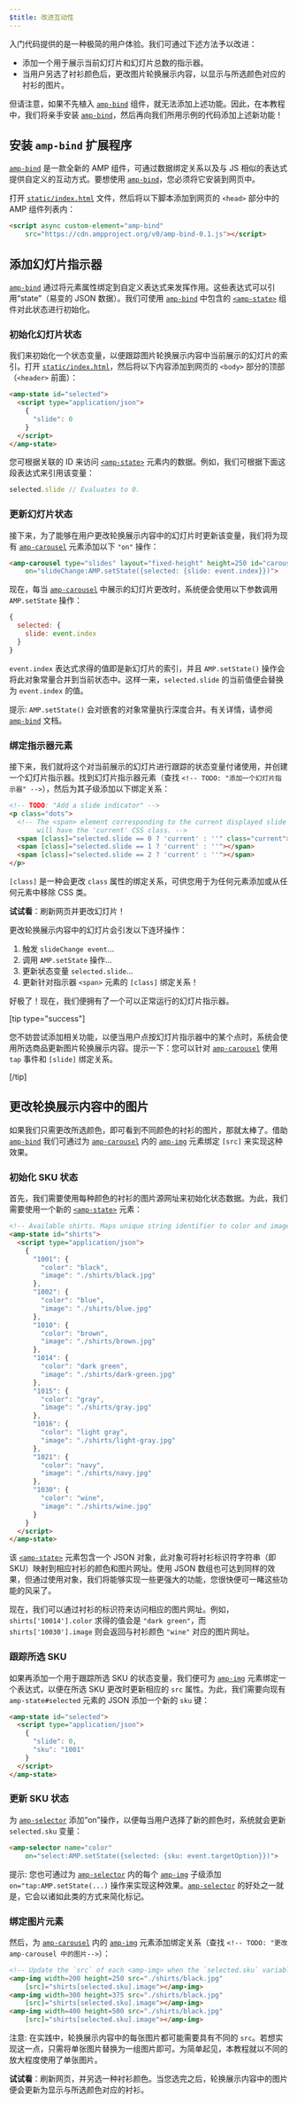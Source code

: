 ```yaml
---
$title: 改进互动性
---
```


入门代码提供的是一种极简的用户体验。我们可通过下述方法予以改进：

- 添加一个用于展示当前幻灯片和幻灯片总数的指示器。
- 当用户另选了衬衫颜色后，更改图片轮换展示内容，以显示与所选颜色对应的衬衫的图片。

但请注意，如果不先植入 [`amp-bind`](../../../../documentation/components/reference/amp-bind.md) 组件，就无法添加上述功能。因此，在本教程中，我们将亲手安装 [`amp-bind`](../../../../documentation/components/reference/amp-bind.md)，然后再向我们所用示例的代码添加上述新功能！

## 安装 `amp-bind` 扩展程序

[`amp-bind`](../../../../documentation/components/reference/amp-bind.md) 是一款全新的 AMP 组件，可通过数据绑定关系以及与 JS 相似的表达式提供自定义的互动方式。要想使用 [`amp-bind`](../../../../documentation/components/reference/amp-bind.md)，您必须将它安装到网页中。

打开 [`static/index.html`](https://github.com/googlecodelabs/advanced-interactivity-in-amp/blob/master/static/index.html) 文件，然后将以下脚本添加到网页的 `<head>` 部分中的 AMP 组件列表内：

```html
<script async custom-element="amp-bind"
    src="https://cdn.ampproject.org/v0/amp-bind-0.1.js"></script>
```

## 添加幻灯片指示器

[`amp-bind`](../../../../documentation/components/reference/amp-bind.md) 通过将元素属性绑定到自定义表达式来发挥作用。这些表达式可以引用“state”（易变的 JSON 数据）。我们可使用 [`amp-bind`](../../../../documentation/components/reference/amp-bind.md) 中包含的 [`<amp-state>`](../../../../documentation/components/reference/amp-bind.md#state) 组件对此状态进行初始化。

### 初始化幻灯片状态

我们来初始化一个状态变量，以便跟踪图片轮换展示内容中当前展示的幻灯片的索引。打开 [`static/index.html`](https://github.com/googlecodelabs/advanced-interactivity-in-amp/blob/master/static/index.html)，然后将以下内容添加到网页的 `<body>` 部分的顶部（`<header>` 前面）：

```html
<amp-state id="selected">
  <script type="application/json">
    {
      "slide": 0
    }
  </script>
</amp-state>
```

您可根据关联的 ID 来访问 [`<amp-state>`](../../../../documentation/components/reference/amp-bind.md#state) 元素内的数据。例如，我们可根据下面这段表达式来引用该变量：

```javascript
selected.slide // Evaluates to 0.
```

### 更新幻灯片状态

接下来，为了能够在用户更改轮换展示内容中的幻灯片时更新该变量，我们将为现有 [`amp-carousel`](../../../../documentation/components/reference/amp-carousel.md) 元素添加以下 `"on"` 操作：

```html
<amp-carousel type="slides" layout="fixed-height" height=250 id="carousel"
    on="slideChange:AMP.setState({selected: {slide: event.index}})">
```

现在，每当 [`amp-carousel`](../../../../documentation/components/reference/amp-carousel.md) 中展示的幻灯片更改时，系统便会使用以下参数调用 `AMP.setState` 操作：

```javascript
{
  selected: {
    slide: event.index
  }
}
```

`event.index` 表达式求得的值即是新幻灯片的索引，并且 `AMP.setState()` 操作会将此对象常量合并到当前状态中。这样一来，`selected.slide` 的当前值便会替换为 `event.index` 的值。

提示: `AMP.setState()` 会对嵌套的对象常量执行深度合并。有关详情，请参阅 [`amp-bind`](../../../../documentation/components/reference/amp-bind.md) 文档。

### 绑定指示器元素

接下来，我们就将这个对当前展示的幻灯片进行跟踪的状态变量付诸使用，并创建一个幻灯片指示器。找到幻灯片指示器元素（查找 `<!-- TODO: "添加一个幻灯片指示器" -->`），然后为其子级添加以下绑定关系：

```html
<!-- TODO: "Add a slide indicator" -->
<p class="dots">
  <!-- The <span> element corresponding to the current displayed slide
       will have the 'current' CSS class. -->
  <span [class]="selected.slide == 0 ? 'current' : ''" class="current"></span>
  <span [class]="selected.slide == 1 ? 'current' : ''"></span>
  <span [class]="selected.slide == 2 ? 'current' : ''"></span>
</p>
```

`[class]` 是一种会更改 `class` 属性的绑定关系，可供您用于为任何元素添加或从任何元素中移除 CSS 类。

**试试看**：刷新网页并更改幻灯片！

更改轮换展示内容中的幻灯片会引发以下连环操作：

1.  触发 `slideChange event`…
2.  调用 `AMP.setState` 操作…
3.  更新状态变量 `selected.slide`…
4.  更新针对指示器 `<span>` 元素的 `[class]` 绑定关系！

好极了！现在，我们便拥有了一个可以正常运行的幻灯片指示器。

[tip type="success"]

您不妨尝试添加相关功能，以便当用户点按幻灯片指示器中的某个点时，系统会使用所选商品更新图片轮换展示内容。提示一下：您可以针对 [`amp-carousel`](../../../../documentation/components/reference/amp-carousel.md) 使用 `tap` 事件和 `[slide]` 绑定关系。

[/tip]

## 更改轮换展示内容中的图片

如果我们只需更改所选颜色，即可看到不同颜色的衬衫的图片，那就太棒了。借助 [`amp-bind`](../../../../documentation/components/reference/amp-bind.md) 我们可通过为 [`amp-carousel`](../../../../documentation/components/reference/amp-carousel.md) 内的 [`amp-img`](../../../../documentation/components/reference/amp-img.md) 元素绑定 `[src]` 来实现这种效果。

### 初始化 SKU 状态

首先，我们需要使用每种颜色的衬衫的图片源网址来初始化状态数据。为此，我们需要使用一个新的 [`<amp-state>`](../../../../documentation/components/reference/amp-bind.md#state) 元素：

```html
<!-- Available shirts. Maps unique string identifier to color and image URL string. -->
<amp-state id="shirts">
  <script type="application/json">
    {
      "1001": {
        "color": "black",
        "image": "./shirts/black.jpg"
      },
      "1002": {
        "color": "blue",
        "image": "./shirts/blue.jpg"
      },
      "1010": {
        "color": "brown",
        "image": "./shirts/brown.jpg"
      },
      "1014": {
        "color": "dark green",
        "image": "./shirts/dark-green.jpg"
      },
      "1015": {
        "color": "gray",
        "image": "./shirts/gray.jpg"
      },
      "1016": {
        "color": "light gray",
        "image": "./shirts/light-gray.jpg"
      },
      "1021": {
        "color": "navy",
        "image": "./shirts/navy.jpg"
      },
      "1030": {
        "color": "wine",
        "image": "./shirts/wine.jpg"
      }
    }
  </script>
</amp-state>
```

该 [`<amp-state>`](../../../../documentation/components/reference/amp-bind.md#state) 元素包含一个 JSON 对象，此对象可将衬衫标识符字符串（即 SKU）映射到相应衬衫的颜色和图片网址。使用 JSON 数组也可达到同样的效果，但通过使用对象，我们将能够实现一些更强大的功能，您很快便可一睹这些功能的风采了。

现在，我们可以通过衬衫的标识符来访问相应的图片网址。例如，`shirts['10014'].color` 求得的值会是 `"dark green"`，而 `shirts['10030'].image` 则会返回与衬衫颜色 `"wine"` 对应的图片网址。

### 跟踪所选 SKU

如果再添加一个用于跟踪所选 SKU 的状态变量，我们便可为 [`amp-img`](../../../../documentation/components/reference/amp-img.md) 元素绑定一个表达式，以便在所选 SKU 更改时更新相应的 `src` 属性。为此，我们需要向现有 `amp-state#selected` 元素的 JSON 添加一个新的 `sku` 键：

```html
<amp-state id="selected">
  <script type="application/json">
    {
      "slide": 0,
      "sku": "1001"
    }
  </script>
</amp-state>
```

### 更新 SKU 状态

为 [`amp-selector`](../../../../documentation/components/reference/amp-selector.md) 添加“on”操作，以便每当用户选择了新的颜色时，系统就会更新 `selected.sku` 变量：

```html
<amp-selector name="color"
    on="select:AMP.setState({selected: {sku: event.targetOption}})">
```

提示: 您也可通过为 [`amp-selector`](../../../../documentation/components/reference/amp-selector.md) 内的每个 [`amp-img`](../../../../documentation/components/reference/amp-img.md) 子级添加 `on="tap:AMP.setState(...)` 操作来实现这种效果。[`amp-selector`](../../../../documentation/components/reference/amp-selector.md) 的好处之一就是，它会以诸如此类的方式来简化标记。

### 绑定图片元素

然后，为 [`amp-carousel`](../../../../documentation/components/reference/amp-carousel.md) 内的 [`amp-img`](../../../../documentation/components/reference/amp-img.md) 元素添加绑定关系（查找 `<!-- TODO: "更改 amp-carousel 中的图片-->`）：

```html
<!-- Update the `src` of each <amp-img> when the `selected.sku` variable changes. -->
<amp-img width=200 height=250 src="./shirts/black.jpg"
    [src]="shirts[selected.sku].image"></amp-img>
<amp-img width=300 height=375 src="./shirts/black.jpg"
    [src]="shirts[selected.sku].image"></amp-img>
<amp-img width=400 height=500 src="./shirts/black.jpg"
    [src]="shirts[selected.sku].image"></amp-img>
```

注意: 在实践中，轮换展示内容中的每张图片都可能需要具有不同的 `src`。若想实现这一点，只需将单张图片替换为一组图片即可。为简单起见，本教程就以不同的放大程度使用了单张图片。

**试试看**：刷新网页，并另选一种衬衫颜色。当您选完之后，轮换展示内容中的图片便会更新为显示与所选颜色对应的衬衫。
